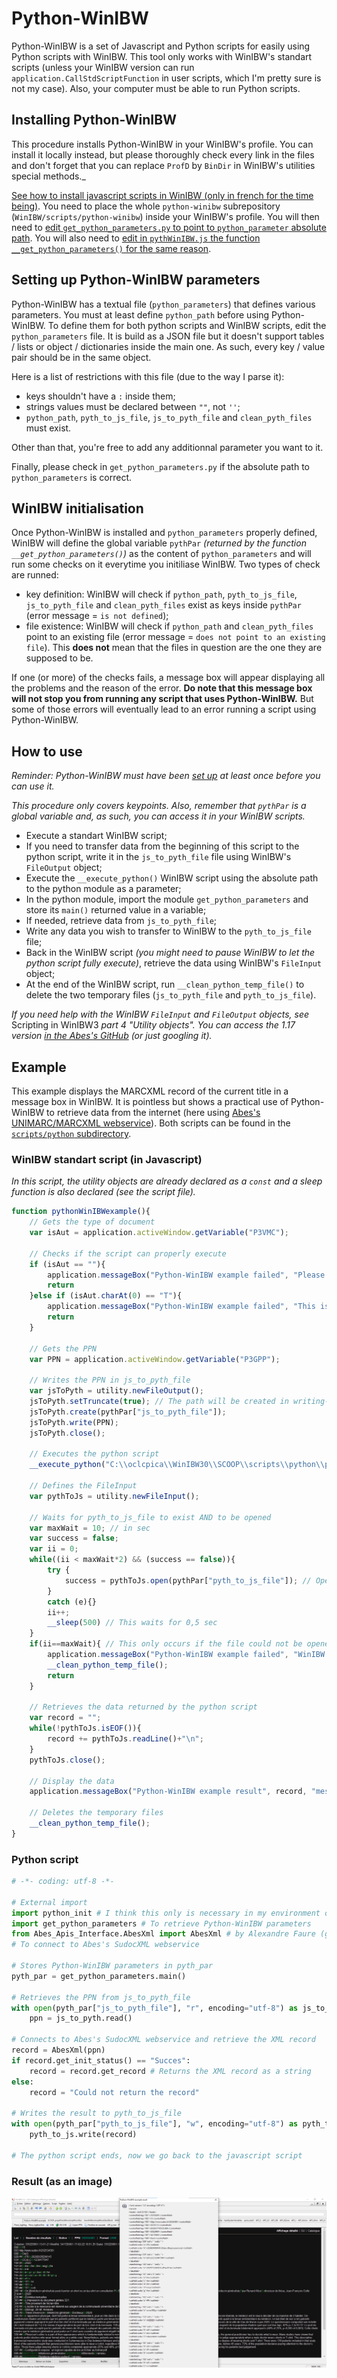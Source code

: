 # Python-WinIBW

Python-WinIBW is a set of Javascript and Python scripts for easily using Python scripts with WinIBW.
This tool only works with WinIBW's standart scripts (unless your WinIBW version can run `application.CallStdScriptFunction` in user scripts, which I'm pretty sure is not my case).
Also, your computer must be able to run Python scripts.

## Installing Python-WinIBW

This procedure installs Python-WinIBW in your WinIBW's profile.
You can install it locally instead, but please thoroughly check every link in the files and don't forget that you can replace `ProfD` by `BinDir` in WinIBW's utilities special methods._

[See how to install javascript scripts in WinIBW (only in french for the time being)](.scripts.md#en-javascript-js).
You need to place the whole `python-winibw` subrepository (`WinIBW/scripts/python-winibw`) inside your WinIBW's profile.
You will then need to [edit `get_python_parameters.py` to point to `python_parameter` absolute path](https://github.com/Alban-Peyrat/WinIBW/blob/main/scripts/python-winibw/get_python_parameters.py#L7).
You will also need to [edit in `pythWinIBW.js` the function `__get_python_parameters()` for the same reason](https://github.com/Alban-Peyrat/WinIBW/blob/main/scripts/python-winibw/pythWinIBW.js#L14).

## Setting up Python-WinIBW parameters

Python-WinIBW has a textual file (`python_parameters`) that defines various parameters.
You must at least define `python_path` before using Python-WinIBW.
To define them for both python scripts and WinIBW scripts, edit the `python_parameters` file.
It is build as a JSON file but it doesn't support tables / lists or object / dictionaries inside the main one.
As such, every key / value pair should be in the same object.

Here is a list of restrictions with this file (due to the way I parse it):
* keys shouldn't have a `:` inside them;
* strings values must be declared between `""`, not `''`;
* `python_path`, `pyth_to_js_file`, `js_to_pyth_file` and `clean_pyth_files` must exist.

Other than that, you're free to add any additionnal parameter you want to it.

Finally, please check in `get_python_parameters.py` if the absolute path to `python_parameters` is correct.

## WinIBW initialisation

Once Python-WinIBW is installed and `python_parameters` properly defined, WinIBW will define the global variable `pythPar` _(returned by the function `__get_python_parameters()`)_ as the content of `python_parameters` and will run some checks on it everytime you initiliase WinIBW.
Two types of check are runned:
* key definition: WinIBW will check if `python_path`, `pyth_to_js_file`, `js_to_pyth_file` and `clean_pyth_files` exist as keys inside `pythPar` (error message = `is not defined`);
* file existence: WinIBW will check if `python_path` and `clean_pyth_files` point to an existing file (error message = `does not point to an existing file`).
This __does not__ mean that the files in question are the one they are supposed to be.

If one (or more) of the checks fails, a message box will appear displaying all the problems and the reason of the error.
__Do note that this message box will not stop you from running any script that uses Python-WinIBW.__
But some of those errors will eventually lead to an error running a script using Python-WinIBW.

## How to use

_Reminder: Python-WinIBW must have been [set up](#setting-up-python-winibw-parameters) at least once before you can use it._

_This procedure only covers keypoints. Also, remember that `pythPar` is a global variable and, as such, you can access it in your WinIBW scripts._

* Execute a standart WinIBW script;
* If you need to transfer data from the beginning of this script to the python script, write it in the `js_to_pyth_file` file using WinIBW's `FileOutput` object;
* Execute the `__execute_python()` WinIBW script using the absolute path to the python module as a parameter;
* In the python module, import the module `get_python_parameters` and store its `main()` returned value in a variable;
* If needed, retrieve data from `js_to_pyth_file`;
* Write any data you wish to transfer to WinIBW to the `pyth_to_js_file` file;
* Back in the WinIBW script _(you might need to pause WinIBW to let the python script fully execute)_, retrieve the data using WinIBW's `FileInput` object;
* At the end of the WinIBW script, run `__clean_python_temp_file()` to delete the two temporary files (`js_to_pyth_file` and `pyth_to_js_file`).

_If you need help with the WinIBW `FileInput` and `FileOutput` objects, see_ Scripting in WinIBW3 _part 4 "Utility objects"._
_You can access the 1.17 version [in the Abes's GitHub](https://github.com/abes-esr/winibw-scripts/blob/3f374e37151ab686fd1423cc21195b997d7df4b9/documentation/Scripting_in_WinIBW3.7.0.pdf) (or just googling it)._

## Example

This example displays the MARCXML record of the current title in a message box in WinIBW.
It is pointless but shows a practical use of Python-WinIBW to retrieve data from the internet (here using [Abes's UNIMARC/MARCXML webservice](http://documentation.abes.fr/sudoc/manuels/administration/aidewebservices/index.html#SudocMarcXML)).
Both scripts can be found in the [`scripts/python` subdirectory](https://github.com/Alban-Peyrat/WinIBW/tree/main/scripts/python).

### WinIBW standart script (in Javascript)

_In this script, the utility objects are already declared as a `const` and a sleep function is also declared (see the script file)._

``` Javascript
function pythonWinIBWexample(){
	// Gets the type of document
	var isAut = application.activeWindow.getVariable("P3VMC");

	// Checks if the script can properly execute
	if (isAut == ""){
		application.messageBox("Python-WinIBW example failed", "Please select a record before executing the script.", "error-icon")
		return
	}else if (isAut.charAt(0) == "T"){
		application.messageBox("Python-WinIBW example failed", "This is record is an authority record, not a document record.", "error-icon")
		return
	}

	// Gets the PPN
	var PPN = application.activeWindow.getVariable("P3GPP");

	// Writes the PPN in js_to_pyth_file
	var jsToPyth = utility.newFileOutput();
	jsToPyth.setTruncate(true); // The path will be created in writing-mode and not in append-mode
	jsToPyth.create(pythPar["js_to_pyth_file"]);
	jsToPyth.write(PPN);
	jsToPyth.close();

	// Executes the python script
	__execute_python("C:\\oclcpica\\WinIBW30\\SCOOP\\scripts\\python\\python-winibw_example.py");

	// Defines the FileInput
	var pythToJs = utility.newFileInput();
	
	// Waits for pyth_to_js_file to exist AND to be opened 
	var maxWait = 10; // in sec
	var success = false;
	var ii = 0;
	while((ii < maxWait*2) && (success == false)){
		try {
			success = pythToJs.open(pythPar["pyth_to_js_file"]); // Opens pyth_to_js_file
		}
		catch (e){}
		ii++;
		__sleep(500) // This waits for 0,5 sec
	}
	if(ii==maxWait){ // This only occurs if the file could not be opened
		application.messageBox("Python-WinIBW example failed", "WinIBW could not open pyth_to_js_file after "+maxWait+" seconds. The script will delete temporary files and stop.", "error-icon");
		__clean_python_temp_file();
		return
	}
		
	// Retrieves the data returned by the python script	
	var record = "";
	while(!pythToJs.isEOF()){
		record += pythToJs.readLine()+"\n";
	}
	pythToJs.close();
	
	// Display the data
	application.messageBox("Python-WinIBW example result", record, "message-icon");

	// Deletes the temporary files
	__clean_python_temp_file();
}
```

### Python script

``` Python
# -*- coding: utf-8 -*-

# External import
import python_init # I think this only is necessary in my environment of work
import get_python_parameters # To retrieve Python-WinIBW parameters
from Abes_Apis_Interface.AbesXml import AbesXml # by Alexandre Faure (github.com/louxfaure)
# To connect to Abes's SudocXML webservice

# Stores Python-WinIBW parameters in pyth_par
pyth_par = get_python_parameters.main()

# Retrieves the PPN from js_to_pyth_file
with open(pyth_par["js_to_pyth_file"], "r", encoding="utf-8") as js_to_pyth:
    ppn = js_to_pyth.read()

# Connects to Abes's SudocXML webservice and retrieve the XML record
record = AbesXml(ppn)
if record.get_init_status() == "Succes":
    record = record.get_record # Returns the XML record as a string
else:
    record = "Could not return the record"

# Writes the result to pyth_to_js_file
with open(pyth_par["pyth_to_js_file"], "w", encoding="utf-8") as pyth_to_js:
    pyth_to_js.write(record)

# The python script ends, now we go back to the javascript script
```

### Result (as an image)

![](img/python-winibw_example_result.png)
